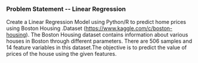 ### Problem Statement -- Linear Regression
Create a Linear Regression Model using Python/R to predict home prices using Boston Housing .Dataset (https://www.kaggle.com/c/boston-housing). The Boston Housing dataset contains information about various houses in Boston through different parameters. There are 506 samples and 14 feature variables in this dataset.The objective is to predict the value of prices of the house using the given features.
